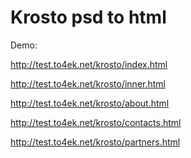 Krosto psd to html
=======
Demo:

http://test.to4ek.net/krosto/index.html

http://test.to4ek.net/krosto/inner.html

http://test.to4ek.net/krosto/about.html

http://test.to4ek.net/krosto/contacts.html

http://test.to4ek.net/krosto/partners.html

